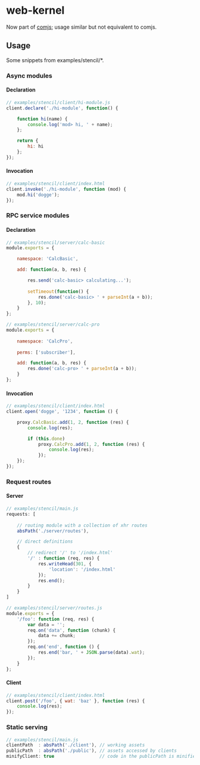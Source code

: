 web-kernel
==========

Now part of [comjs](https://github.com/sanagnos/comjs); usage similar but not equivalent to comjs.

## Usage
Some snippets from examples/stencil/*.

### Async modules
#### Declaration
```javascript
// examples/stencil/client/hi-module.js
client.declare('./hi-module', function() {

    function hi(name) {
        console.log('mod> hi, ' + name);
    };

    return {
        hi: hi
    };
});

```
#### Invocation
```javascript
// examples/stencil/client/index.html
client.invoke('./hi-module', function (mod) {
    mod.hi('dogge');
});
```

### RPC service modules

#### Declaration
```javascript
// examples/stencil/server/calc-basic
module.exports = {

    namespace: 'CalcBasic',

    add: function(a, b, res) {

        res.send('calc-basic> calculating...');
        
        setTimeout(function() {
            res.done('calc-basic> ' + parseInt(a + b));
        }, 10);
    }
};

// examples/stencil/server/calc-pro
module.exports = {
    
    namespace: 'CalcPro',
    
    perms: ['subscriber'],

    add: function(a, b, res) {
        res.done('calc-pro> ' + parseInt(a + b));
    }
};
```
#### Invocation
```javascript
// examples/stencil/client/index.html
client.open('dogge', '1234', function () {

    proxy.CalcBasic.add(1, 2, function (res) {
        console.log(res);

        if (this.done)
            proxy.CalcPro.add(1, 2, function (res) { 
                console.log(res);
            });
    });
});
```
### Request routes

#### Server

```javascript
// examples/stencil/main.js
requests: [
		
	// routing module with a collection of xhr routes
	absPath('./server/routes'),

	// direct definitions
	{
		// redirect '/' to '/index.html'
	    '/' : function (req, res) {
	        res.writeHead(301, {
	            'location': '/index.html'
	        });
	        res.end();
	    }
	}
]

// examples/stencil/server/routes.js
module.exports = {
	'/foo': function (req, res) {
		var data = '';
		req.on('data', function (chunk) {
			data += chunk;
		});
		req.on('end', function () {
			res.end('bar, ' + JSON.parse(data).wat);
		});
	}
};
```
#### Client
```javascript
// examples/stencil/client/index.html
client.post('/foo', { wat: 'baz' }, function (res) {
    console.log(res);
});
```

### Static serving
```javascript
// examples/stencil/main.js
clientPath  : absPath('./client'), // working assets
publicPath  : absPath('./public'), // assets accessed by clients
minifyClient: true                 // code in the publicPath is minified
```
